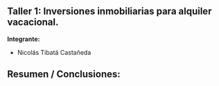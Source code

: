 ## Taller 1: Inversiones inmobiliarias para alquiler vacacional.

**Integrante:**
- Nicolás Tibatá Castañeda

**Resumen / Conclusiones:**
- 
